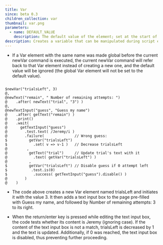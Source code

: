 ```yaml
---
title: Var
since: beta 0.3
children_collection: var
thumbnail: var.png
parameters:
  - name: DEFAULT_VALUE
    description: The default value of the element; set at the start of script evaluation.
description: Creates a variable that can be manipulated during script evaluation.
---
```


+ If a Var element with the same name was made global before the current newVar command is executed, the current newVar command will refer back to that Var element instead of creating a new one, and the default value will be ignored (the global Var element will not be set to the default value). 

<!--more-->

<pre><code class="language-diff-javascript diff-highlight try-true">
$newVar("trialsLeft", 3)
@,
@newText("remain", " Number of remaining attempts: ")
@    .after( newText("trial", "3") )
@,
@newTextInput("guess", "Guess my name")
@    .after( getText("remain") )
@    .print()
@    .wait( 
@      getTextInput("guess")
@        .test.text( /Jeremy/i )
@        .failure(              // Wrong guess:
$          getVar("trialsLeft")
$            .set( v => v-1 )   // Decrease trialsLeft 
@         ,
@          getText("trial")     // Update trial's text with it 
@            .text( getVar("trialsLeft") )
@          ,
$          getVar("trialsLeft") // Disable guess if 0 attempt left
$           .test.is(0)
$            .success( getTextInput("guess").disable() )
@        )   
@    )
</code></pre>

+ The code above creates a new Var element named trialsLeft and initiates it with the value 3. It then adds a text input box to the page pre-filled with Guess my name, and followed by Number of remaining attempts: 3 to its right.

+ When the return/enter key is pressed while editing the text input box, the code tests whether its content is Jeremy (ignoring case). If the content of the text input box is not a match, trialsLeft is decreased by 1 and the text is updated. Additionally, if 0 was reached, the text input box is disabled, thus preventing further proceeding. 
